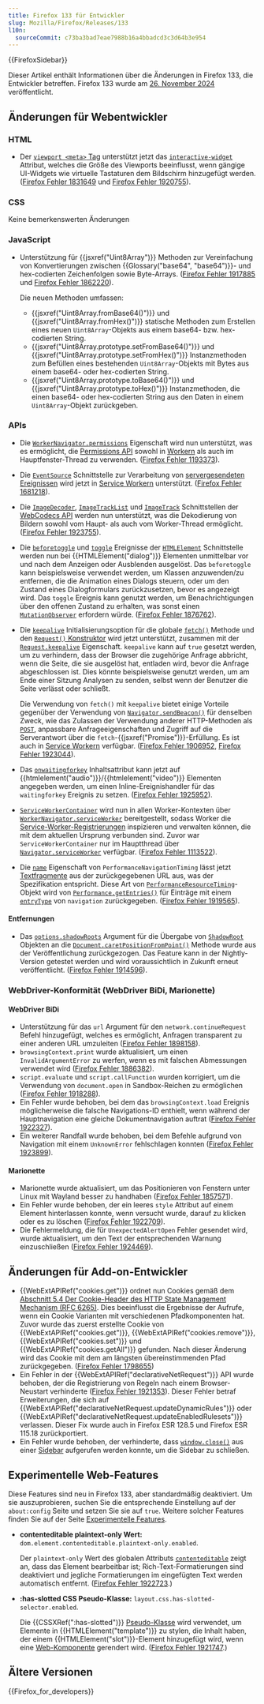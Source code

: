 ```yaml
---
title: Firefox 133 für Entwickler
slug: Mozilla/Firefox/Releases/133
l10n:
  sourceCommit: c73ba3bad7eae7988b16a4bbadcd3c3d64b3e954
---
```


{{FirefoxSidebar}}

Dieser Artikel enthält Informationen über die Änderungen in Firefox 133, die Entwickler betreffen. Firefox 133 wurde am [26. November 2024](https://whattrainisitnow.com/release/?version=133) veröffentlicht.

## Änderungen für Webentwickler

### HTML

- Der [`viewport <meta>` Tag](/de/docs/Web/HTML/Viewport_meta_tag) unterstützt jetzt das [`interactive-widget`](/de/docs/Web/HTML/Viewport_meta_tag#the_effect_of_interactive_ui_widgets) Attribut, welches die Größe des Viewports beeinflusst, wenn gängige UI-Widgets wie virtuelle Tastaturen dem Bildschirm hinzugefügt werden. ([Firefox Fehler 1831649](https://bugzil.la/1831649) und [Firefox Fehler 1920755](https://bugzil.la/1920755)).

### CSS

Keine bemerkenswerten Änderungen

### JavaScript

- Unterstützung für {{jsxref("Uint8Array")}} Methoden zur Vereinfachung von Konvertierungen zwischen {{Glossary("base64", "base64")}}- und hex-codierten Zeichenfolgen sowie Byte-Arrays. ([Firefox Fehler 1917885](https://bugzil.la/1917885) und [Firefox Fehler 1862220](https://bugzil.la/1862220)).

  Die neuen Methoden umfassen:

  - {{jsxref("Uint8Array.fromBase64()")}} und {{jsxref("Uint8Array.fromHex()")}} statische Methoden zum Erstellen eines neuen `Uint8Array`-Objekts aus einem base64- bzw. hex-codierten String.
  - {{jsxref("Uint8Array.prototype.setFromBase64()")}} und {{jsxref("Uint8Array.prototype.setFromHex()")}} Instanzmethoden zum Befüllen eines bestehenden `Uint8Array`-Objekts mit Bytes aus einem base64- oder hex-codierten String.
  - {{jsxref("Uint8Array.prototype.toBase64()")}} und {{jsxref("Uint8Array.prototype.toHex()")}} Instanzmethoden, die einen base64- oder hex-codierten String aus den Daten in einem `Uint8Array`-Objekt zurückgeben.

### APIs

- Die [`WorkerNavigator.permissions`](/de/docs/Web/API/WorkerNavigator/permissions) Eigenschaft wird nun unterstützt, was es ermöglicht, die [Permissions API](/de/docs/Web/API/Permissions_API) sowohl in [Workern](/de/docs/Web/API/Web_Workers_API) als auch im Hauptfenster-Thread zu verwenden. ([Firefox Fehler 1193373](https://bugzil.la/1193373)).
- Die [`EventSource`](/de/docs/Web/API/EventSource) Schnittstelle zur Verarbeitung von [servergesendeten Ereignissen](/de/docs/Web/API/Server-sent_events) wird jetzt in [Service Workern](/de/docs/Web/API/Service_Worker_API) unterstützt. ([Firefox Fehler 1681218](https://bugzil.la/1681218)).
- Die [`ImageDecoder`](/de/docs/Web/API/ImageDecoder), [`ImageTrackList`](/de/docs/Web/API/ImageTrackList) und [`ImageTrack`](/de/docs/Web/API/ImageTrack) Schnittstellen der [WebCodecs API](/de/docs/Web/API/WebCodecs_API) werden nun unterstützt, was die Dekodierung von Bildern sowohl vom Haupt- als auch vom Worker-Thread ermöglicht. ([Firefox Fehler 1923755](https://bugzil.la/1923755)).
- Die [`beforetoggle`](/de/docs/Web/API/HTMLElement/beforetoggle_event) und [`toggle`](/de/docs/Web/API/HTMLElement/toggle_event) Ereignisse der [`HTMLElement`](/de/docs/Web/API/HTMLElement) Schnittstelle werden nun bei {{HTMLElement("dialog")}} Elementen unmittelbar vor und nach dem Anzeigen oder Ausblenden ausgelöst. Das `beforetoggle` kann beispielsweise verwendet werden, um Klassen anzuwenden/zu entfernen, die die Animation eines Dialogs steuern, oder um den Zustand eines Dialogformulars zurückzusetzen, bevor es angezeigt wird. Das `toggle` Ereignis kann genutzt werden, um Benachrichtigungen über den offenen Zustand zu erhalten, was sonst einen [`MutationObserver`](/de/docs/Web/API/MutationObserver) erfordern würde. ([Firefox Fehler 1876762](https://bugzil.la/1876762)).
- Die [`keepalive`](/de/docs/Web/API/RequestInit#keepalive) Initialisierungsoption für die globale [`fetch()`](/de/docs/Web/API/Window/fetch) Methode und den [`Request()` Konstruktor](/de/docs/Web/API/Request/Request#options) wird jetzt unterstützt, zusammen mit der [`Request.keepalive`](/de/docs/Web/API/Request/keepalive) Eigenschaft. `keepalive` kann auf `true` gesetzt werden, um zu verhindern, dass der Browser die zugehörige Anfrage abbricht, wenn die Seite, die sie ausgelöst hat, entladen wird, bevor die Anfrage abgeschlossen ist.
  Dies könnte beispielsweise genutzt werden, um am Ende einer Sitzung Analysen zu senden, selbst wenn der Benutzer die Seite verlässt oder schließt.

  Die Verwendung von `fetch()` mit `keepalive` bietet einige Vorteile gegenüber der Verwendung von [`Navigator.sendBeacon()`](/de/docs/Web/API/Navigator/sendBeacon) für denselben Zweck, wie das Zulassen der Verwendung anderer HTTP-Methoden als [`POST`](/de/docs/Web/HTTP/Methods/POST), anpassbare Anfrageeigenschaften und Zugriff auf die Serverantwort über die `fetch`-{{jsxref("Promise")}}-Erfüllung. Es ist auch in [Service Workern](/de/docs/Web/API/Service_Worker_API) verfügbar. ([Firefox Fehler 1906952](https://bugzil.la/1906952), [Firefox Fehler 1923044](https://bugzil.la/1923044)).

- Das [`onwaitingforkey`](/de/docs/Web/API/HTMLMediaElement/waitingforkey_event) Inhaltsattribut kann jetzt auf {{htmlelement("audio")}}/{{htmlelement("video")}} Elementen angegeben werden, um einen Inline-Ereignishandler für das `waitingforkey` Ereignis zu setzen. ([Firefox Fehler 1925952](https://bugzil.la/1925952)).
- [`ServiceWorkerContainer`](/de/docs/Web/API/ServiceWorkerContainer) wird nun in allen Worker-Kontexten über [`WorkerNavigator.serviceWorker`](/de/docs/Web/API/WorkerNavigator/serviceWorker) bereitgestellt, sodass Worker die [Service-Worker-Registrierungen](/de/docs/Web/API/ServiceWorkerRegistration) inspizieren und verwalten können, die mit dem aktuellen Ursprung verbunden sind. Zuvor war `ServiceWorkerContainer` nur im Hauptthread über [`Navigator.serviceWorker`](/de/docs/Web/API/Navigator/serviceWorker) verfügbar. ([Firefox Fehler 1113522](https://bugzil.la/1113522)).
- Die [`name`](/de/docs/Web/API/PerformanceNavigationTiming#performanceentry.name) Eigenschaft von `PerformanceNavigationTiming` lässt jetzt [Textfragmente](/de/docs/Web/URI/Fragment/Text_fragments) aus der zurückgegebenen URL aus, was der Spezifikation entspricht. Diese Art von [`PerformanceResourceTiming`](/de/docs/Web/API/PerformanceResourceTiming)-Objekt wird von [`Performance.getEntries()`](/de/docs/Web/API/Performance/getEntries) für Einträge mit einem [`entryType`](/de/docs/Web/API/PerformanceEntry/entryType) von `navigation` zurückgegeben. ([Firefox Fehler 1919565](https://bugzil.la/1919565)).

#### Entfernungen

- Das [`options.shadowRoots`](/de/docs/Web/API/Document/caretPositionFromPoint#shadowroots) Argument für die Übergabe von [`ShadowRoot`](/de/docs/Web/API/ShadowRoot) Objekten an die [`Document.caretPositionFromPoint()`](/de/docs/Web/API/Document/caretPositionFromPoint) Methode wurde aus der Veröffentlichung zurückgezogen.
  Das Feature kann in der Nightly-Version getestet werden und wird voraussichtlich in Zukunft erneut veröffentlicht. ([Firefox Fehler 1914596](https://bugzil.la/1914596)).

### WebDriver-Konformität (WebDriver BiDi, Marionette)

#### WebDriver BiDi

- Unterstützung für das `url` Argument für den `network.continueRequest` Befehl hinzugefügt, welches es ermöglicht, Anfragen transparent zu einer anderen URL umzuleiten ([Firefox Fehler 1898158](https://bugzil.la/1898158)).
- `browsingContext.print` wurde aktualisiert, um einen `InvalidArgumentError` zu werfen, wenn es mit falschen Abmessungen verwendet wird ([Firefox Fehler 1886382](https://bugzil.la/1886382)).
- `script.evaluate` und `script.callFunction` wurden korrigiert, um die Verwendung von `document.open` in Sandbox-Reichen zu ermöglichen ([Firefox Fehler 1918288](https://bugzil.la/1918288)).
- Ein Fehler wurde behoben, bei dem das `browsingContext.load` Ereignis möglicherweise die falsche Navigations-ID enthielt, wenn während der Hauptnavigation eine gleiche Dokumentnavigation auftrat ([Firefox Fehler 1922327](https://bugzil.la/1922327)).
- Ein weiterer Randfall wurde behoben, bei dem Befehle aufgrund von Navigation mit einem `UnknownError` fehlschlagen konnten ([Firefox Fehler 1923899](https://bugzil.la/1923899)).

#### Marionette

- Marionette wurde aktualisiert, um das Positionieren von Fenstern unter Linux mit Wayland besser zu handhaben ([Firefox Fehler 1857571](https://bugzil.la/1857571)).
- Ein Fehler wurde behoben, der ein leeres `style` Attribut auf einem Element hinterlassen konnte, wenn versucht wurde, darauf zu klicken oder es zu löschen ([Firefox Fehler 1922709](https://bugzil.la/1922709)).
- Die Fehlermeldung, die für `UnexpectedAlertOpen` Fehler gesendet wird, wurde aktualisiert, um den Text der entsprechenden Warnung einzuschließen ([Firefox Fehler 1924469](https://bugzil.la/1924469)).

## Änderungen für Add-on-Entwickler

- {{WebExtAPIRef("cookies.get")}} ordnet nun Cookies gemäß dem [Abschnitt 5.4 Der Cookie-Header des HTTP State Management Mechanism (RFC 6265)](https://datatracker.ietf.org/doc/html/rfc6265#section-5.4). Dies beeinflusst die Ergebnisse der Aufrufe, wenn ein Cookie Varianten mit verschiedenen Pfadkomponenten hat. Zuvor wurde das zuerst erstellte Cookie von {{WebExtAPIRef("cookies.get")}}, {{WebExtAPIRef("cookies.remove")}}, {{WebExtAPIRef("cookies.set")}} und {{WebExtAPIRef("cookies.getAll")}} gefunden. Nach dieser Änderung wird das Cookie mit dem am längsten übereinstimmenden Pfad zurückgegeben. ([Firefox Fehler 1798655](https://bugzil.la/1798655))
- Ein Fehler in der {{WebExtAPIRef("declarativeNetRequest")}} API wurde behoben, der die Registrierung von Regeln nach einem Browser-Neustart verhinderte ([Firefox Fehler 1921353](https://bugzil.la/1921353)). Dieser Fehler betraf Erweiterungen, die sich auf {{WebExtAPIRef("declarativeNetRequest.updateDynamicRules")}} oder {{WebExtAPIRef("declarativeNetRequest.updateEnabledRulesets")}} verlassen. Dieser Fix wurde auch in Firefox ESR 128.5 und Firefox ESR 115.18 zurückportiert.
- Ein Fehler wurde behoben, der verhinderte, dass [`window.close()`](/de/docs/Web/API/Window/close) aus einer [Sidebar](/de/docs/Mozilla/Add-ons/WebExtensions/user_interface/Sidebars) aufgerufen werden konnte, um die Sidebar zu schließen.

## Experimentelle Web-Features

Diese Features sind neu in Firefox 133, aber standardmäßig deaktiviert. Um sie auszuprobieren, suchen Sie die entsprechende Einstellung auf der `about:config` Seite und setzen Sie sie auf `true`. Weitere solcher Features finden Sie auf der Seite [Experimentelle Features](/de/docs/Mozilla/Firefox/Experimental_features).

- **contenteditable plaintext-only Wert:** `dom.element.contenteditable.plaintext-only.enabled`.

  Der `plaintext-only` Wert des globalen Attributs [`contenteditable`](/de/docs/Web/HTML/Global_attributes/contenteditable) zeigt an, dass das Element bearbeitbar ist; Rich-Text-Formatierungen sind deaktiviert und jegliche Formatierungen im eingefügten Text werden automatisch entfernt. ([Firefox Fehler 1922723](https://bugzil.la/1922723).)

- **:has-slotted CSS Pseudo-Klasse:** `layout.css.has-slotted-selector.enabled`.

  Die {{CSSXRef(":has-slotted")}} [Pseudo-Klasse](/de/docs/Web/CSS/Pseudo-classes) wird verwendet, um Elemente in {{HTMLElement("template")}} zu stylen, die Inhalt haben, der einem {{HTMLElement("slot")}}-Element hinzugefügt wird, wenn eine [Web-Komponente](/de/docs/Web/API/Web_components) gerendert wird. ([Firefox Fehler 1921747](https://bugzil.la/1921747).)

## Ältere Versionen

{{Firefox_for_developers}}
